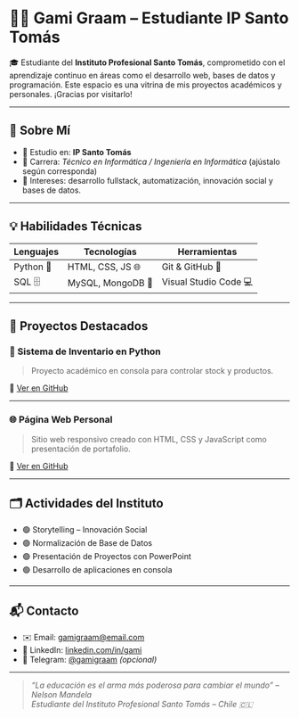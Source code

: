 # 👨‍💻 Gami Graam – Estudiante IP Santo Tomás

🎓 Estudiante del **Instituto Profesional Santo Tomás**, comprometido con el aprendizaje continuo en áreas como el desarrollo web, bases de datos y programación. Este espacio es una vitrina de mis proyectos académicos y personales. ¡Gracias por visitarlo!

---

## 🏫 Sobre Mí
- 📍 Estudio en: **IP Santo Tomás**
- 💼 Carrera: *Técnico en Informática / Ingeniería en Informática* (ajústalo según corresponda)
- 🧠 Intereses: desarrollo fullstack, automatización, innovación social y bases de datos.

---

## 💡 Habilidades Técnicas
| Lenguajes         | Tecnologías        | Herramientas         |
|-------------------|--------------------|-----------------------|
| Python 🐍         | HTML, CSS, JS 🌐    | Git & GitHub 🧩       |
| SQL 🗄️           | MySQL, MongoDB 🧮  | Visual Studio Code 💻 |

---

## 📁 Proyectos Destacados

### 🔷 Sistema de Inventario en Python
> Proyecto académico en consola para controlar stock y productos.

🔗 [Ver en GitHub](https://github.com/gamigraam0/inventario-python)

---

### 🌐 Página Web Personal
> Sitio web responsivo creado con HTML, CSS y JavaScript como presentación de portafolio.

🔗 [Ver en GitHub](https://github.com/gamigraam0/portafolio-web)

---

## 🗂️ Actividades del Instituto
- 🟢 Storytelling – Innovación Social
- 🟢 Normalización de Base de Datos
- 🟢 Presentación de Proyectos con PowerPoint
- 🟢 Desarrollo de aplicaciones en consola

---

## 📬 Contacto
- ✉️ Email: gamigraam@email.com  
- 🔗 LinkedIn: [linkedin.com/in/gami](https://linkedin.com/in/gami)  
- 💬 Telegram: [@gamigraam](https://t.me/gamigraam) *(opcional)*

---

> *“La educación es el arma más poderosa para cambiar el mundo” – Nelson Mandela*  
> _Estudiante del Instituto Profesional Santo Tomás – Chile 🇨🇱_
